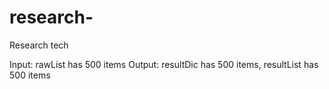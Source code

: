 # research-
Research tech

Input: rawList has 500 items
Output: resultDic has 500 items, resultList has 500 items
